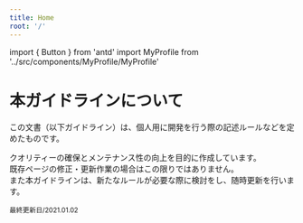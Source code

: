 ```yaml
---
title: Home
root: '/'
---
```


import { Button } from 'antd'
import MyProfile from '../src/components/MyProfile/MyProfile'

# 本ガイドラインについて

<p>この文書（以下ガイドライン）は、個人用に開発を行う際の記述ルールなどを定めたものです。</p>
<p>クオリティーの確保とメンテナンス性の向上を目的に作成しています。<br />既存ページの修正・更新作業の場合はこの限りではありません。<br />また本ガイドラインは、新たなルールが必要な際に検討をし、随時更新を行います。</p>
<div style={{marginTop:'32px'}}>
<MyProfile />
</div>

<p style={{marginTop:'32px'}}><small>最終更新日/2021.01.02</small></p>
